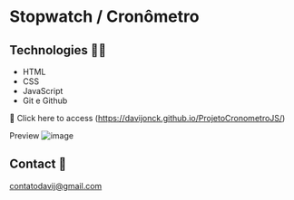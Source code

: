 # Stopwatch / Cronômetro

## Technologies  🧑‍💻 

- HTML
- CSS 
- JavaScript
- Git e Github

🧷 Click here to access (https://davijonck.github.io/ProjetoCronometroJS/)

Preview
![image](https://user-images.githubusercontent.com/17154364/195894216-adb64294-36a8-453c-8f51-390f7dbbc742.png)

## Contact 🤚 

contatodavij@gmail.com
